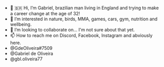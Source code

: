 - 👋 :brazil:	 Hi, I’m Gabriel, brazilian man living in England and trying to make a career change at the age of 32!
- 👀 I’m interested in nature, birds, MMA, games, cars, gym, nutrition and wellbeing.
- 💞️ I’m looking to collaborate on... I'm not sure about that yet.
- 📫 How to reach me on Discord, Facebook, Instagram and abviously here.
- @GdeOliveira#7509
- @Gabriel de Oliveira
- @gbl.oliveira77

<!---
GabrielFdeOliveira/GabrielFdeOliveira is a ✨ special ✨ repository because its `README.md` (this file) appears on your GitHub profile.
You can click the Preview link to take a look at your changes.
--->
